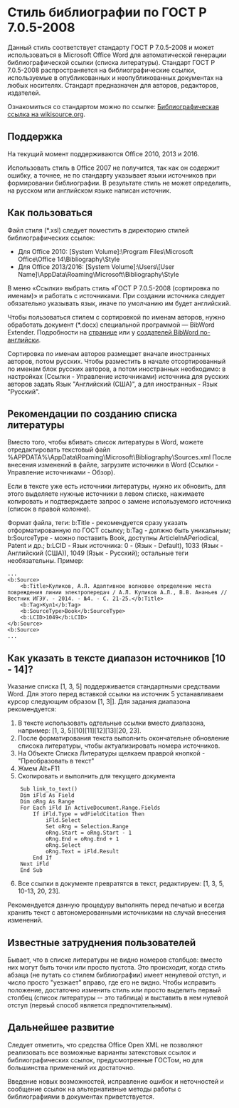 ﻿# Стиль библиографии по ГОСТ Р 7.0.5-2008

Данный стиль соответствует стандарту ГОСТ Р 7.0.5-2008 и может использоваться в Microsoft Office Word для автоматической генерации библиографической ссылки (списка литературы). Стандарт ГОСТ Р 7.0.5-2008 распространяется на библиографические ссылки, используемые в опубликованных и неопубликованных документах на любых носителях. Стандарт предназначен для авторов, редакторов, издателей.

Ознакомиться со стандартом можно по ссылке: [Библиографическая ссылка на wikisource.org](http://ru.wikisource.org/wiki/ГОСТ_Р_7.0.5—2008).

## Поддержка

На текущий момент поддерживаются Office 2010, 2013 и 2016.

Использовать стиль в Office 2007 не получится, так как он содержит ошибку, а точнее, не по стандарту указывает языки источников при формировании библиографии. В результате стиль не может определить, на русском или английском языке написан источник.

## Как пользоваться 

Файл стиля (*.xsl) следует поместить в директорию стилей библиографических ссылок:

* Для Office 2010:       [System Volume]:\Program Files\Microsoft Office\Office 14\Bibliography\Style
* Для Office 2013/2016:  [System Volume]:\Users\\[User Name]\AppData\Roaming\Microsoft\Bibliography\Style

В меню «Ссылки» выбрать стиль «ГОСТ Р 7.0.5-2008 (сортировка по именам)» и работать с источниками. При создании источника следует обязательно указывать язык, иначе по умолчанию им будет английский.

Чтобы пользоваться стилем с сортировкой по именам авторов, нужно обработать документ (*.docx) специальной программой — BibWord Extender. Подробности на [странице](http://det-random.livejournal.com/28819.html) или у  [создателей BibWord по-английски](http://bibword.codeplex.com/wikipage?title=BibWord%20Extender&referringTitle=FAQ).

Сортировка по именам авторов размещает вначале иностранных авторов, потом русских. Чтобы разместить в начале отсортированный по именам блок русских авторов, а потом
иностранных необходимо: в настройках (Ссылки - Управление источниками) источника для русских авторов задать Язык "Английский (США)", а для иностранных - Язык "Русский".


## Рекомендации по созданию списка литературы
Вместо того, чтобы вбивать список литературы в Word, можете отредактировать текстовый файл %APPDATA%\AppData\Roaming\Microsoft\Bibliography\Sources.xml
После внесения изменений в файле, загрузите источники в Word (Ссылки - Управление источниками - Обзор).

Если в тексте уже есть источники литературы, нужно их обновить, для этого выделяете нужные источники в левом списке, нажимаете копировать и подтверждаете запрос о замене
используемого источника (список в правой колонке).

Формат файла, теги:
b:Title - рекомендуется сразу указать отформатированную по ГОСТ ссылку;
b:Tag - должно быть уникальным;
b:SourceType - можно поставить Book, доступны ArticleInAPeriodical, Patent и др.;
b:LCID - Язык источника: 0 - (Язык - Default), 1033 (Язык - Английский (США)), 1049 (Язык - Русский);
остальные теги необязательны.
Пример:
```
...
<b:Source>
	<b:Title>Куликов, А.Л. Адаптивное волновое определение места повреждения линии электропередач / А.Л. Куликов А.Л., В.В. Ананьев // Вестник ИГЭУ. - 2014. - №4. - С. 21-25.</b:Title>
	<b:Tag>Кул1</b:Tag>
	<b:SourceType>Book</b:SourceType>
	<b:LCID>1049</b:LCID>
</b:Source>
<b:Source>
...
```

## Как указать в тексте диапазон источников [10 - 14]?
Указание списка [1, 3, 5] поддерживается стандартными средствами Word. Для этого перед вставкой ссылки на источник 5 устанавливаем курсор следующим образом [1, 3|].
Для задания диапазона рекомендуется:
1. В тексте использовать одтельные ссылки вместо диапазона, например: [1, 3, 5][10][11][12][13][20, 23].
2. После форматирования текста выполнить окончательне обновление списока литературы, чтобы актуализировать номера источников.
3. На Объекте Списка Литературы щелкаем праврой кнопкой - "Преобразовать в текст"
4. Жмем Alt+F11
5. Скопировать и выполнить для текущего документа
```
	Sub link_to_text()
	Dim iFld As Field
	Dim oRng As Range
	For Each iFld In ActiveDocument.Range.Fields
	    If iFld.Type = wdFieldCitation Then
	        iFld.Select
	        Set oRng = Selection.Range
	        oRng.Start = oRng.Start - 1
	        oRng.End = oRng.End + 1
	        oRng.Select
	        oRng.Text = iFld.Result
	    End If
	Next iFld
	End Sub
```
6. Все ссылки в документе превратятся в текст, редактируем: [1, 3, 5, 10-13, 20, 23].

Рекомендуется данную процедуру выполнять перед печатью и всегда хранить текст с автономерованными источниками на случай внесения изменений.

## Известные затруднения пользователей

Бывает, что в списке литературы не видно номеров столбцов: вместо них могут быть точки или просто пустота. Это происходит, когда стиль абзаца (не путать со стилем библиографии) имеет ненулевой отступ, и число просто "уезжает" вправо, где его не видно. Чтобы исправить положение, достаточно изменить стиль или просто выделить первый столбец (список литературы -- это таблица) и выставить в нем нулевой отступ (первый способ является предпочтительным).

## Дальнейшее развитие

Следует отметить, что средства Office Open XML не позволяют реализовать все возможные варианты затекстовых ссылок и библиографических ссылок, предусмотренные ГОСТом, но для большинства применений их достаточно. 

Введение новых возможностей, исправление ошибок и неточностей и сообщение ссылок на альтернативные методы работы с библиографиями в документах приветствуется.
